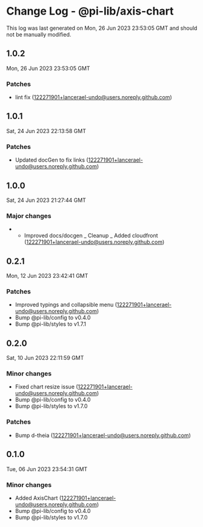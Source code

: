 # Change Log - @pi-lib/axis-chart

This log was last generated on Mon, 26 Jun 2023 23:53:05 GMT and should not be manually modified.

<!-- Start content -->

## 1.0.2

Mon, 26 Jun 2023 23:53:05 GMT

### Patches

- lint fix (122271901+lancerael-undo@users.noreply.github.com)

## 1.0.1

Sat, 24 Jun 2023 22:13:58 GMT

### Patches

- Updated docGen to fix links (122271901+lancerael-undo@users.noreply.github.com)

## 1.0.0

Sat, 24 Jun 2023 21:27:44 GMT

### Major changes

- - Improved docs/docgen _ Cleanup _ Added cloudfront (122271901+lancerael-undo@users.noreply.github.com)

## 0.2.1

Mon, 12 Jun 2023 23:42:41 GMT

### Patches

- Improved typings and collapsible menu (122271901+lancerael-undo@users.noreply.github.com)
- Bump @pi-lib/config to v0.4.0
- Bump @pi-lib/styles to v1.7.1

## 0.2.0

Sat, 10 Jun 2023 22:11:59 GMT

### Minor changes

- Fixed chart resize issue (122271901+lancerael-undo@users.noreply.github.com)
- Bump @pi-lib/config to v0.4.0
- Bump @pi-lib/styles to v1.7.0

### Patches

- Bump d-theia (122271901+lancerael-undo@users.noreply.github.com)

## 0.1.0

Tue, 06 Jun 2023 23:54:31 GMT

### Minor changes

- Added AxisChart (122271901+lancerael-undo@users.noreply.github.com)
- Bump @pi-lib/config to v0.4.0
- Bump @pi-lib/styles to v1.7.0
